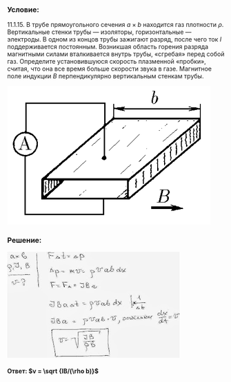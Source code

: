 ###  Условие:

$11.1.15.$ В трубе прямоугольного сечения $a × b$ находится газ плотности $\rho$. Вертикальные стенки трубы — изоляторы, горизонтальные — электроды. В одном из концов трубы зажигают разряд, после чего ток $I$ поддерживается постоянным. Возникшая область горения разряда магнитными силами вталкивается внутрь трубы, «сгребая» перед собой газ. Определите установившуюся скорость плазменной «пробки», считая, что она все время больше скорости звука в газе. Магнитное поле индукции $B$ перпендикулярно вертикальным стенкам трубы.

![К задаче $11.1.15$|472x321, 40%](../../img/11.1.15/11.1.15.png)

###  Решение:

![|400x245, 67%](../../img/11.1.15/01.JPG)

#### Ответ: $v = \sqrt {IB/(\rho b)}$